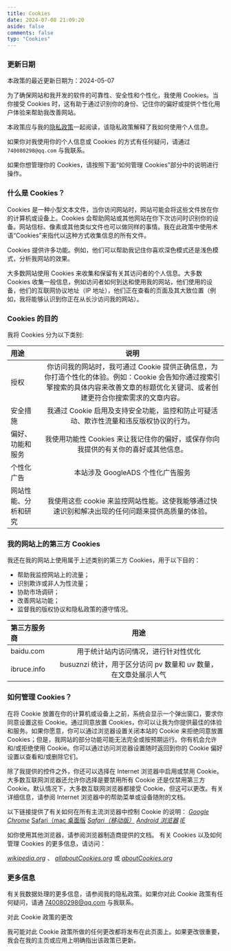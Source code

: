 ```yaml
---
title: Cookies
date: 2024-07-08 21:09:20
aside: false
comments: false
typ: "Cookies"
---
```


### 更新日期

本政策的最近更新日期为：2024-05-07

为了确保网站和我开发的软件的可靠性、安全性和个性化，我使用 Cookies。当你接受 Cookies 时，这有助于通过识别你的身份、记住你的偏好或提供个性化用户体验来帮助我改善网站。

本政策应与我的<a href="https://git.nangesoe.cn/privacy/">隐私政策</a>一起阅读，该隐私政策解释了我如何使用个人信息。

如果你对我使用你的个人信息或 Cookies 的方式有任何疑问，请通过 ```740080298@qq.com``` 与我联系。

如果你想管理你的 Cookies，请按照下面“如何管理 Cookies”部分中的说明进行操作。

### 什么是 Cookies？

Cookies 是一种小型文本文件，当你访问网站时，网站可能会将这些文件放在你的计算机或设备上。Cookies 会帮助网站或其他网站在你下次访问时识别你的设备。网站信标、像素或其他类似文件也可以做同样的事情。我在此政策中使用术语“Cookies”来指代以这种方式收集信息的所有文件。

Cookies 提供许多功能。例如，他们可以帮助我记住你喜欢深色模式还是浅色模式，分析我网站的效果。

大多数网站使用 Cookies 来收集和保留有关其访问者的个人信息。大多数 Cookies 收集一般信息，例如访问者如何到达和使用我的网站，他们使用的设备，他们的互联网协议地址（IP 地址），他们正在查看的页面及其大致位置（例如，我将能够认识到你正在从长沙访问我的网站）。

### Cookies 的目的

我将 Cookies 分为以下类别:

| 用途      | 说明 | 
| :---        |    :----:   | 
| 授权      | 你访问我的网站时，我可通过 Cookie 提供正确信息，为你打造个性化的体验。例如：Cookie 会告知你通过搜索引擎搜索的具体内容来改善文章的标题优化关键词、或者创建更符合你搜索需求的文章内容。       | 
| 安全措施   | 我通过 Cookie 启用及支持安全功能，监控和防止可疑活动、欺诈性流量和违反版权协议的行为。        |
| 偏好、功能和服务 | 我使用功能性 Cookies 来让我记住你的偏好，或保存你向我提供的有关你的喜好或其他信息。 |
| 个性化广告 | 本站涉及 GoogleADS 个性化广告服务 |
|网站性能、分析和研究 | 我使用这些 cookie 来监控网站性能。这使我能够通过快速识别和解决出现的任何问题来提供高质量的体验。|


### 我的网站上的第三方 Cookies

我还在我的网站上使用属于上述类别的第三方 Cookies，用于以下目的：

- 帮助我监控网站上的流量；
- 识别欺诈或非人为性流量；
- 协助市场调研；
- 改善网站功能；
- 监督我的版权协议和隐私政策的遵守情况。

| 第三方服务商      | 用途 | 
| :---        |    :----:   | 
| baidu.com | 用于统计站内访问情况，进行针对性优化 |
| ibruce.info | busuznzi 统计，用于区分访问 pv 数量和 uv 数量，在文章处展示人气 |
	
### 如何管理 Cookies？

在将 Cookie 放置在你的计算机或设备上之前，系统会显示一个弹出窗口，要求你同意设置这些 Cookie。通过同意放置 Cookies，你可以让我为你提供最佳的体验和服务。如果你愿意，你可以通过浏览器设置关闭本站的 Cookie 来拒绝同意放置 Cookies；但是，我网站的部分功能可能无法完全或按预期运行。你有机会允许和/或拒绝使用 Cookie。你可以通过访问浏览器设置随时返回到你的 Cookie 偏好设置以查看和/或删除它们。

除了我提供的控件之外，你还可以选择在 Internet 浏览器中启用或禁用 Cookie。大多数互联网浏览器还允许你选择是要禁用所有 Cookie 还是仅禁用第三方 Cookie。默认情况下，大多数互联网浏览器都接受 Cookie，但这可以更改。有关详细信息，请参阅 Internet 浏览器中的帮助菜单或设备随附的文档。

以下链接提供了有关如何在所有主流浏览器中控制 Cookie 的说明：
<em>[Google Chrome](https://support.google.com/chrome/answer/95647?hl=en)</em>
<rm>[Safari（mac 桌面版](https://support.apple.com/guide/safari/manage-cookies-sfri11471/mac)</rm>
<em>[Safari（移动版）](https://support.apple.com/en-us/105082)</em>
<em>[Android 浏览器](https://support.google.com/nexus/answer/54068?visit_id=638560401143044287-2396046031&hl=en&rd=1)</em>
<em>[IE](https://support.microsoft.com/en-us/topic/description-of-cookies-ad01aa7e-66c9-8ab2-7898-6652c100999d)</em>

如你使用其他浏览器，请参阅浏览器制造商提供的文档。
有关 Cookies 以及如何管理 Cookies 的更多信息，请访问：

<em>[wikipedia.org](http://wikipedia.org)</em> 、 <em>[allaboutCookies.org](https://allaboutcookies.org)</em> 或 <em>[aboutCookies.org](https://www.aboutcookies.org)</em>

### 更多信息

有关我数据处理的更多信息，请参阅我的隐私政策。如果你对此 Cookie 政策有任何疑问，请通 740080298@qq.com 与我联系。

对此 Cookie 政策的更改

我可能对此 Cookie 政策所做的任何更改都将发布在此页面上。如果更改很重要，我会在我的主页或应用上明确指出该政策已更新。